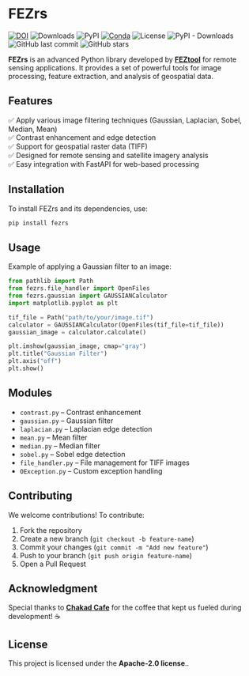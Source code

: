 # **FEZrs**  

[![DOI](https://zenodo.org/badge/710286874.svg)](https://doi.org/10.5281/zenodo.14938038) ![Downloads](https://static.pepy.tech/badge/FEZrs)  ![PyPI](https://img.shields.io/pypi/v/FEZrs?color=blue&label=PyPI&logo=pypi) [![Conda](https://img.shields.io/conda/vn/conda-forge/fezrs)](https://anaconda.org/conda-forge/fezrs)  ![License](https://img.shields.io/pypi/l/FEZrs) ![PyPI - Downloads](https://img.shields.io/pypi/dm/FEZrs) ![GitHub last commit](https://img.shields.io/github/last-commit/FEZtool-team/fezrs) ![GitHub stars](https://img.shields.io/github/stars/FEZtool-team/FEZrs?style=social) 



**FEZrs** is an advanced Python library developed by [**FEZtool**](https://feztool.com/) for remote sensing applications. It provides a set of powerful tools for image processing, feature extraction, and analysis of geospatial data. 

## **Features**  
✅ Apply various image filtering techniques (Gaussian, Laplacian, Sobel, Median, Mean)  
✅ Contrast enhancement and edge detection  
✅ Support for geospatial raster data (TIFF)  
✅ Designed for remote sensing and satellite imagery analysis  
✅ Easy integration with FastAPI for web-based processing  

## **Installation**  
To install FEZrs and its dependencies, use:  

```sh
pip install fezrs
```

## **Usage**  
Example of applying a Gaussian filter to an image:  

```python
from pathlib import Path
from fezrs.file_handler import OpenFiles
from fezrs.gaussian import GAUSSIANCalculator
import matplotlib.pyplot as plt

tif_file = Path("path/to/your/image.tif")
calculator = GAUSSIANCalculator(OpenFiles(tif_file=tif_file))
gaussian_image = calculator.calculate()

plt.imshow(gaussian_image, cmap="gray")
plt.title("Gaussian Filter")
plt.axis("off")
plt.show()
```

## **Modules**  
- `contrast.py` – Contrast enhancement  
- `gaussian.py` – Gaussian filter  
- `laplacian.py` – Laplacian edge detection  
- `mean.py` – Mean filter  
- `median.py` – Median filter  
- `sobel.py` – Sobel edge detection  
- `file_handler.py` – File management for TIFF images  
- `OException.py` – Custom exception handling  

## **Contributing**  
We welcome contributions! To contribute:  
1. Fork the repository  
2. Create a new branch (`git checkout -b feature-name`)  
3. Commit your changes (`git commit -m "Add new feature"`)  
4. Push to your branch (`git push origin feature-name`)  
5. Open a Pull Request  

## **Acknowledgment**  
Special thanks to [**Chakad Cafe**](https://www.chakadcoffee.com/) for the coffee that kept us fueled during development! ☕  

## **License**  
This project is licensed under the **Apache-2.0 license**..
